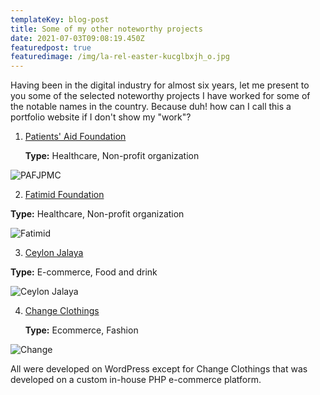 ```yaml
---
templateKey: blog-post
title: Some of my other noteworthy projects
date: 2021-07-03T09:08:19.450Z
featuredpost: true
featuredimage: /img/la-rel-easter-kucglbxjh_o.jpg
---
```

Having been in the digital industry for almost six years, let me present to you some of the selected noteworthy projects I have worked for some of the notable names in the country. Because duh! how can I call this a portfolio website if I don't show my "work"?

1. [Patients' Aid Foundation](https://pafjpmc.org/)

   **Type:** Healthcare, Non-profit organization

![PAFJPMC](/img/paf.png "Patients' Aid Foundation")

2. [Fatimid Foundation](https://fatimid.org)

**Type:** Healthcare, Non-profit organization

![Fatimid](/img/fatimid.png "Fatimid Foundation")

3. [Ceylon Jalaya](https://ceylonjalaya.com/)

**Type:** E-commerce, Food and drink

![Ceylon Jalaya](/img/ceylon-jalaya.png "Ceylon Jalaya")

4. [Change Clothings](https://changeclothings.com.pk/)

   **Type:** Ecommerce, Fashion

![Change](/img/change.png "Change Clothings")

All were developed on WordPress except for Change Clothings that was developed on a custom in-house PHP e-commerce platform.